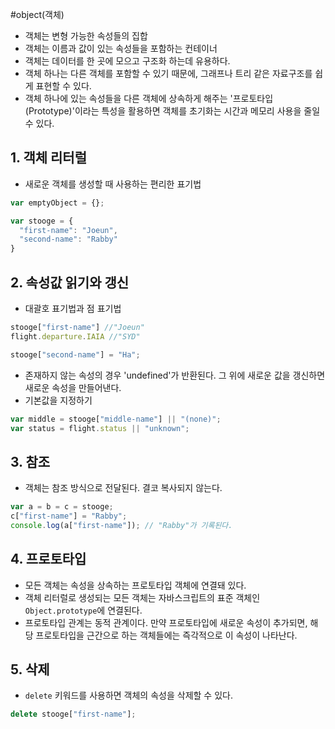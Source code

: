 #object(객체)
- 객체는 변형 가능한 속성들의 집합
- 객체는 이름과 값이 있는 속성들을 포함하는 컨테이너
- 객체는 데이터를 한 곳에 모으고 구조화 하는데 유용하다.
- 객체 하나는 다른 객체를 포함할 수 있기 때문에, 그래프나 트리 같은 자료구조를 쉽게 표현할 수 있다.
- 객체 하나에 있는 속성들을 다른 객체에 상속하게 해주는 '프로토타입(Prototype)'이라는 특성을 활용하면 객체를 초기화는 시간과 메모리 사용을 줄일 수 있다.


## 1. 객체 리터럴
- 새로운 객체를 생성할 때 사용하는 편리한 표기법
```javascript
var emptyObject = {};

var stooge = {
  "first-name": "Joeun",
  "second-name": "Rabby"
}
```


## 2. 속성값 읽기와 갱신
- 대괄호 표기법과 점 표기법
```javascript
stooge["first-name"] //"Joeun"
flight.departure.IAIA //"SYD"

stooge["second-name"] = "Ha";
```

- 존재하지 않는 속성의 경우 'undefined'가 반환된다. 그 위에 새로운 값을 갱신하면 새로운 속성을 만들어낸다.
- 기본값을 지정하기
```javascript
var middle = stooge["middle-name"] || "(none)";
var status = flight.status || "unknown";
```


## 3. 참조
- 객체는 참조 방식으로 전달된다. 결코 복사되지 않는다.
```javascript
var a = b = c = stooge;
c["first-name"] = "Rabby";
console.log(a["first-name"]); // "Rabby"가 기록된다.
```


## 4. 프로토타입
- 모든 객체는 속성을 상속하는 프로토타입 객체에 연결돼 있다.
- 객체 리터럴로 생성되는 모든 객체는 자바스크립트의 표준 객체인 `Object.prototype`에 연결된다.
- 프로토타입 관계는 동적 관계이다. 만약 프로토타입에 새로운 속성이 추가되면, 해당 프로토타입을 근간으로 하는 객체들에는 즉각적으로 이 속성이 나타난다.


## 5. 삭제
- `delete` 키워드를 사용하면 객체의 속성을 삭제할 수 있다.
```javascript
delete stooge["first-name"];
```
